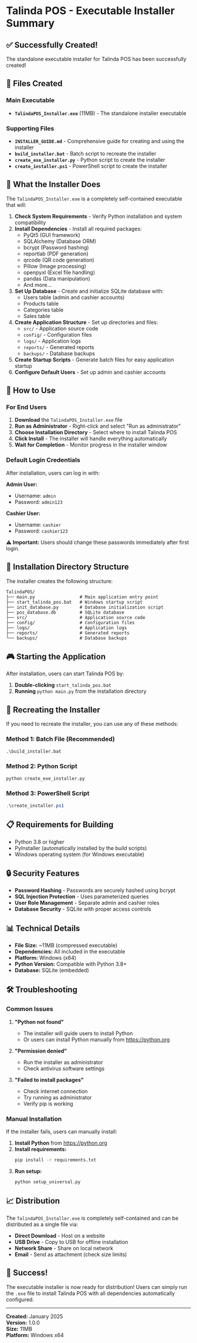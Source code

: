 # Talinda POS - Executable Installer Summary

## ✅ Successfully Created!

The standalone executable installer for Talinda POS has been successfully created!

## 📁 Files Created

### Main Executable
- **`TalindaPOS_Installer.exe`** (11MB) - The standalone installer executable

### Supporting Files
- **`INSTALLER_GUIDE.md`** - Comprehensive guide for creating and using the installer
- **`build_installer.bat`** - Batch script to recreate the installer
- **`create_exe_installer.py`** - Python script to create the installer
- **`create_installer.ps1`** - PowerShell script to create the installer

## 🎯 What the Installer Does

The `TalindaPOS_Installer.exe` is a completely self-contained executable that will:

1. **Check System Requirements** - Verify Python installation and system compatibility
2. **Install Dependencies** - Install all required packages:
   - PyQt5 (GUI framework)
   - SQLAlchemy (Database ORM)
   - bcrypt (Password hashing)
   - reportlab (PDF generation)
   - qrcode (QR code generation)
   - Pillow (Image processing)
   - openpyxl (Excel file handling)
   - pandas (Data manipulation)
   - And more...
3. **Set Up Database** - Create and initialize SQLite database with:
   - Users table (admin and cashier accounts)
   - Products table
   - Categories table
   - Sales table
4. **Create Application Structure** - Set up directories and files:
   - `src/` - Application source code
   - `config/` - Configuration files
   - `logs/` - Application logs
   - `reports/` - Generated reports
   - `backups/` - Database backups
5. **Create Startup Scripts** - Generate batch files for easy application startup
6. **Configure Default Users** - Set up admin and cashier accounts

## 🚀 How to Use

### For End Users

1. **Download** the `TalindaPOS_Installer.exe` file
2. **Run as Administrator** - Right-click and select "Run as administrator"
3. **Choose Installation Directory** - Select where to install Talinda POS
4. **Click Install** - The installer will handle everything automatically
5. **Wait for Completion** - Monitor progress in the installer window

### Default Login Credentials

After installation, users can log in with:

**Admin User:**
- Username: `admin`
- Password: `admin123`

**Cashier User:**
- Username: `cashier`
- Password: `cashier123`

⚠️ **Important:** Users should change these passwords immediately after first login.

## 📂 Installation Directory Structure

The installer creates the following structure:

```
TalindaPOS/
├── main.py                 # Main application entry point
├── start_talinda_pos.bat   # Windows startup script
├── init_database.py        # Database initialization script
├── pos_database.db         # SQLite database
├── src/                    # Application source code
├── config/                 # Configuration files
├── logs/                   # Application logs
├── reports/                # Generated reports
└── backups/                # Database backups
```

## 🎮 Starting the Application

After installation, users can start Talinda POS by:

1. **Double-clicking** `start_talinda_pos.bat`
2. **Running** `python main.py` from the installation directory

## 🔧 Recreating the Installer

If you need to recreate the installer, you can use any of these methods:

### Method 1: Batch File (Recommended)
```cmd
.\build_installer.bat
```

### Method 2: Python Script
```bash
python create_exe_installer.py
```

### Method 3: PowerShell Script
```powershell
.\create_installer.ps1
```

## 📋 Requirements for Building

- Python 3.8 or higher
- PyInstaller (automatically installed by the build scripts)
- Windows operating system (for Windows executable)

## 🔒 Security Features

- **Password Hashing** - Passwords are securely hashed using bcrypt
- **SQL Injection Protection** - Uses parameterized queries
- **User Role Management** - Separate admin and cashier roles
- **Database Security** - SQLite with proper access controls

## 📊 Technical Details

- **File Size:** ~11MB (compressed executable)
- **Dependencies:** All included in the executable
- **Platform:** Windows (x64)
- **Python Version:** Compatible with Python 3.8+
- **Database:** SQLite (embedded)

## 🛠️ Troubleshooting

### Common Issues

1. **"Python not found"**
   - The installer will guide users to install Python
   - Or users can install Python manually from https://python.org

2. **"Permission denied"**
   - Run the installer as administrator
   - Check antivirus software settings

3. **"Failed to install packages"**
   - Check internet connection
   - Try running as administrator
   - Verify pip is working

### Manual Installation

If the installer fails, users can manually install:

1. **Install Python** from https://python.org
2. **Install requirements:**
   ```bash
   pip install -r requirements.txt
   ```
3. **Run setup:**
   ```bash
   python setup_universal.py
   ```

## 📈 Distribution

The `TalindaPOS_Installer.exe` is completely self-contained and can be distributed as a single file via:

- **Direct Download** - Host on a website
- **USB Drive** - Copy to USB for offline installation
- **Network Share** - Share on local network
- **Email** - Send as attachment (check size limits)

## 🎉 Success!

The executable installer is now ready for distribution! Users can simply run the `.exe` file to install Talinda POS with all dependencies automatically configured.

---

**Created:** January 2025  
**Version:** 1.0.0  
**Size:** 11MB  
**Platform:** Windows x64 